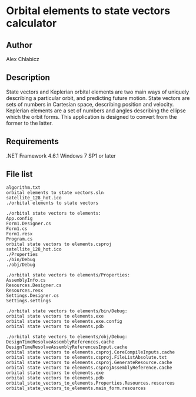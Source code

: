 # Orbital elements to state vectors calculator

Author
------
Alex Chlabicz

Description
-----------
State vectors and Keplerian orbital elements are two main ways of uniquely describing a particular orbit, and predicting future motion.
State vectors are sets of numbers in Cartesian space, describing position and velocity. Keplerian elements are a set of numbers and angles
describing the ellipse which the orbit forms. This application is designed to convert from the former to the latter.

Requirements
------------
.NET Framework 4.6.1
Windows 7 SP1 or later

File list
---------
```
algorithm.txt
orbital elements to state vectors.sln
satellite_128_hot.ico
./orbital elements to state vectors
```
```
./orbital state vectors to elements:
App.config
Form1.Designer.cs
Form1.cs
Form1.resx
Program.cs
orbital state vectors to elements.csproj
satellite_128_hot.ico
./Properties
./bin/Debug
./obj/Debug
```
```
./orbital state vectors to elements/Properties:
AssemblyInfo.cs
Resources.Designer.cs
Resources.resx
Settings.Designer.cs
Settings.settings
```
```
./orbital state vectors to elements/bin/Debug:
orbital state vectors to elements.exe
orbital state vectors to elements.exe.config
orbital state vectors to elements.pdb
```
```
./orbital state vectors to elements/obj/Debug:
DesignTimeResolveAssemblyReferences.cache
DesignTimeResolveAssemblyReferencesInput.cache
orbital state vectors to elements.csproj.CoreCompileInputs.cache
orbital state vectors to elements.csproj.FileListAbsolute.txt
orbital state vectors to elements.csproj.GenerateResource.cache
orbital state vectors to elements.csprojAssemblyReference.cache
orbital state vectors to elements.exe
orbital state vectors to elements.pdb
orbital_state_vectors_to_elements.Properties.Resources.resources
orbital_state_vectors_to_elements.main_form.resources
```
